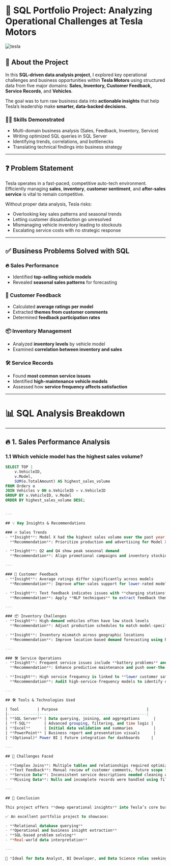 # 🚗 SQL Portfolio Project: Analyzing Operational Challenges at Tesla Motors

![tesla](https://github.com/user-attachments/assets/ba159cda-168d-47af-a3b7-bbb433ea7f35)


## 📘 About the Project

In this **SQL-driven data analysis project**, I explored key operational challenges and business opportunities within **Tesla Motors** using structured data from five major domains: **Sales, Inventory, Customer Feedback, Service Records**, and **Vehicles**.

The goal was to turn raw business data into **actionable insights** that help Tesla’s leadership make **smarter, data-backed decisions**.

### 👨‍💻 Skills Demonstrated

- Multi-domain business analysis (Sales, Feedback, Inventory, Service)
- Writing optimized SQL queries in SQL Server
- Identifying trends, correlations, and bottlenecks
- Translating technical findings into business strategy

---

## ❓ Problem Statement

Tesla operates in a fast-paced, competitive auto-tech environment. Efficiently managing **sales**, **inventory**, **customer sentiment**, and **after-sales service** is vital to remain competitive.

Without proper data analysis, Tesla risks:

- Overlooking key sales patterns and seasonal trends  
- Letting customer dissatisfaction go unresolved  
- Mismanaging vehicle inventory leading to stockouts  
- Escalating service costs with no strategic response

---

## ✅ Business Problems Solved with SQL

### 🔥 Sales Performance
- Identified **top-selling vehicle models**
- Revealed **seasonal sales patterns** for forecasting

### 🧠 Customer Feedback
- Calculated **average ratings per model**
- Extracted **themes from customer comments**
- Determined **feedback participation rates**

### 📦 Inventory Management
- Analyzed **inventory levels** by vehicle model
- Examined **correlation between inventory and sales**

### 🛠️ Service Records
- Found **most common service issues**
- Identified **high-maintenance vehicle models**
- Assessed how **service frequency affects satisfaction**

---

# 📊 SQL Analysis Breakdown

---

## 🔥 1. Sales Performance Analysis

### 1.1 Which vehicle model has the highest sales volume?

```sql
SELECT TOP 1 
    v.VehicleID, 
    v.Model, 
    SUM(o.TotalAmount) AS highest_sales_volume
FROM Orders o
JOIN Vehicles v ON o.VehicleID = v.VehicleID
GROUP BY v.VehicleID, v.Model
ORDER BY highest_sales_volume DESC;


---

## 💡 Key Insights & Recommendations

### 🔥 Sales Trends
- **Insight**: Model X had the highest sales volume over the past year  
  **Recommendation**: Prioritize production and advertising for Model X

- **Insight**: Q2 and Q4 show peak seasonal demand  
  **Recommendation**: Align promotional campaigns and inventory stocking with these periods

---

### 🧠 Customer Feedback
- **Insight**: Average ratings differ significantly across models  
  **Recommendation**: Improve after-sales support for lower-rated models

- **Insight**: Text feedback indicates issues with **charging stations** and **service delays**  
  **Recommendation**: Apply **NLP techniques** to extract feedback themes at scale, and invest in station infrastructure

---

### 📦 Inventory Challenges
- **Insight**: High-demand vehicles often have low stock levels  
  **Recommendation**: Adjust production schedules to match model-specific sales patterns

- **Insight**: Inventory mismatch across geographic locations  
  **Recommendation**: Improve location-based demand forecasting using historical sales

---

### 🛠️ Service Operations
- **Insight**: Frequent service issues include **battery problems** and **software bugs**  
  **Recommendation**: Enhance predictive maintenance and push over-the-air (OTA) software updates

- **Insight**: High service frequency is linked to **lower customer satisfaction**  
  **Recommendation**: Audit high-service-frequency models to identify design flaws or recurring issues

---

## 🛠️ Tools & Technologies Used

| Tool        | Purpose                                       |
|-------------|-----------------------------------------------|
| **SQL Server** | Data querying, joining, and aggregations      |
| **T-SQL**      | Advanced grouping, filtering, and time logic |
| **Excel**      | Initial data validation and summaries         |
| **PowerPoint** | Business report and presentation visuals      |
| *(Optional)* Power BI | Future integration for dashboards     |

---

## 🧩 Challenges Faced

- **Complex Joins**: Multiple tables and relationships required optimized joins  
- **Text Feedback**: Manual review of customer comments, future scope for automation with Python NLP  
- **Service Data**: Inconsistent service descriptions needed cleaning and categorization  
- **Missing Data**: Nulls and incomplete records were handled using filters and `LEFT JOIN` logic

---

## 📌 Conclusion

This project offers **deep operational insights** into Tesla’s core business areas. Using structured SQL logic, I transformed raw transactional data into a **strategic decision-making tool**.

✅ An excellent portfolio project to showcase:

- **Relational database querying**
- **Operational and business insight extraction**
- **SQL-based problem solving**
- **Real-world data interpretation**

---

🔗 *Ideal for Data Analyst, BI Developer, and Data Science roles seeking candidates with business acumen and SQL expertise.*

